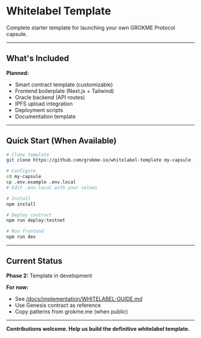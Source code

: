 # Whitelabel Template

Complete starter template for launching your own GROKME Protocol capsule.

---

## What's Included

**Planned:**
- Smart contract template (customizable)
- Frontend boilerplate (Next.js + Tailwind)
- Oracle backend (API routes)
- IPFS upload integration
- Deployment scripts
- Documentation template

---

## Quick Start (When Available)

```bash
# Clone template
git clone https://github.com/grokme-io/whitelabel-template my-capsule

# Configure
cd my-capsule
cp .env.example .env.local
# Edit .env.local with your values

# Install
npm install

# Deploy contract
npm run deploy:testnet

# Run frontend
npm run dev
```

---

## Current Status

**Phase 2:** Template in development

**For now:**
- See [/docs/implementation/WHITELABEL-GUIDE.md](../../docs/implementation/WHITELABEL-GUIDE.md)
- Use Genesis contract as reference
- Copy patterns from grokme.me (when public)

---

**Contributions welcome. Help us build the definitive whitelabel template.**

